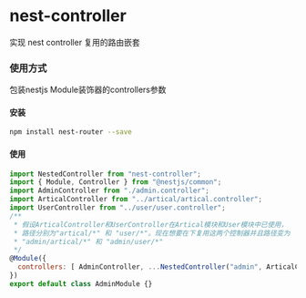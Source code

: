 # nest-controller
实现 nest controller 复用的路由嵌套
### 使用方式
包装nestjs Module装饰器的controllers参数
#### 安装
```bash
npm install nest-router --save
```
#### 使用
```js
import NestedController from "nest-controller";
import { Module, Controller } from "@nestjs/common";
import AdminController from "./admin.controller";
import ArticalController from "../artical/artical.controller";
import UserController from "../user/user.controller";
/**
 * 假设ArticalController和UserController在Artical模块和User模块中已使用，
 * 路径分别为"artical/*" 和 "user/*"。现在想要在下复用这两个控制器并且路径变为
 * "admin/artical/*" 和 "admin/user/*"
 */
@Module({
  controllers: [ AdminController, ...NestedController("admin", ArticalController, UserController) ] 
})
export default class AdminModule {}
```